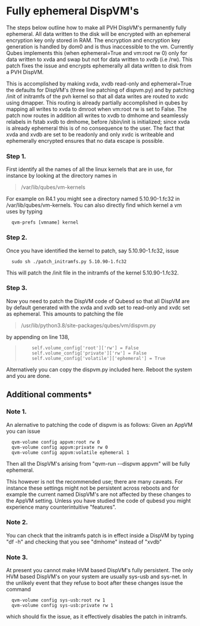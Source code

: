 # Fully ephemeral DispVM's

The steps below outline how to make all PVH DispVM's permanently fully ephemeral.
All data written to the disk will be encrypted with an ephemeral encryption key
only stored in RAM. The encryption and encryption key generation is handled by dom0 and is
thus inaccessible to the vm. Currently Qubes implements this (when ephemeral=True and vm:root rw 0) 
only for data written to xvda and swap but not for data written to xvdb (i.e /rw). This patch 
fixes the issue and encrypts ephemerally all data written to disk from a PVH DispVM.

This is accomplished by making xvda, xvdb read-only and ephemeral=True the defaults for DispVM's (three line 
patching of dispvm.py) and by patching /init of initramfs of the pvh kernel so that all data writes are routed 
to xvdc using dmapper. This routing is already partially accomplished in qubes by mapping all writes
to xvda to dmroot when vm:root rw is set to False. The patch now routes in addition all writes to xvdb 
to dmhome and seamlessly relabels in fstab xvdb to dmhome, before /sbin/init is initialized; since xvda
is already ephemeral this is of no consequence to the user. The fact that xvda and xvdb are set to be readonly and 
only xvdc is writeable and ephemerally encrypted ensures that no data escape is possible. 

### Step 1. 

First identify all the names of all the linux kernels that are in use,
for instance by looking at the directory names in 

>   /var/lib/qubes/vm-kernels

For example on R4.1 you might see a directory named 5.10.90-1.fc32 in
/var/lib/qubes/vm-kernels. You can also directly find which kernel a vm uses
by typing 
```
  qvm-prefs [vmname] kernel
```

### Step 2. 

Once you have identified the kernel to patch, say 5.10.90-1.fc32, issue
```
  sudo sh ./patch_initramfs.py 5.10.90-1.fc32
```
This will patch the /init file in the initramfs of the kernel 5.10.90-1.fc32.

### Step 3. 

Now you need to patch the DispVM code of Qubesd so that all DispVM
are by default generated with the xvda and xvdb set to read-only and xvdc
set as ephemeral. This amounts to patching the file

>   /usr/lib/python3.8/site-packages/qubes/vm/dispvm.py

by appending on line 138,

>         self.volume_config['root']['rw'] = False
>         self.volume_config['private']['rw'] = False
>         self.volume_config['volatile']['ephemeral'] = True

Alternatively you can copy the dispvm.py included here. Reboot the system
and you are done.

## Additional comments*

### Note 1. 
An alernative to patching the code of dispvm is as follows: Given an
AppVM you can issue

```
  qvm-volume config appvm:root rw 0
  qvm-volume config appvm:private rw 0
  qvm-volume config appvm:volatile ephemeral 1
```

Then all the DispVM's arising from "qvm-run --dispvm appvm"
will be fully ephemeral.

This however is not the recommended use; there are many caveats.
For instance these settings might not be persistent across reboots
and for example the current named DispVM's are not affected by
these changes to the AppVM setting. Unless you have studied the
code of qubesd you might experience many counterintuitive "features".

### Note 2.
You can check that the initramfs patch is in effect inside
a DispVM by typing "df -h" and checking that you see "dmhome" instead
of "xvdb"

### Note 3.
At present you cannot make HVM based DispVM's fully persistent.
The only HVM based DispVM's on your system are usually sys-usb and sys-net.
In the unlikely event that they refuse to boot after these changes issue
the command

```  
  qvm-volume config sys-usb:root rw 1
  qvm-volume config sys-usb:private rw 1
```
which should fix the issue, as it effectively disables the patch in initramfs.



